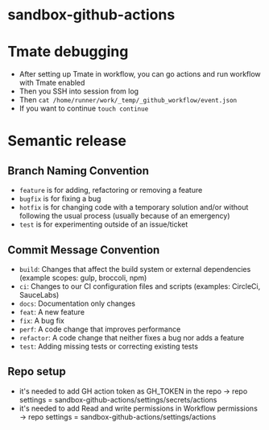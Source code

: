 # sandbox-github-actions


# Tmate debugging
* After setting up Tmate in workflow, you can go actions and run workflow with Tmate enabled
* Then you SSH into session from log
* Then `cat /home/runner/work/_temp/_github_workflow/event.json`
* If you want to continue `touch continue`
# Semantic release
## Branch Naming Convention
* `feature` is for adding, refactoring or removing a feature
* `bugfix` is for fixing a bug
* `hotfix` is for changing code with a temporary solution and/or without following the usual process (usually because of an emergency)
* `test` is for experimenting outside of an issue/ticket

## Commit Message Convention
- `build`: Changes that affect the build system or external dependencies (example scopes: gulp, broccoli, npm)
- `ci`: Changes to our CI configuration files and scripts (examples: CircleCi, SauceLabs)
- `docs`: Documentation only changes
- `feat`: A new feature
- `fix`: A bug fix
- `perf`: A code change that improves performance
- `refactor`: A code change that neither fixes a bug nor adds a feature
- `test`: Adding missing tests or correcting existing tests

## Repo setup
* it's needed to add GH action token as GH_TOKEN in the repo -> repo settings = sandbox-github-actions/settings/secrets/actions
* it's needed to add Read and write permissions in Workflow permissions -> repo settings = sandbox-github-actions/settings/actions
